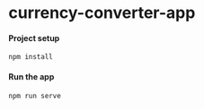 

# currency-converter-app

#### Project setup
```
npm install
```

#### Run the app
```
npm run serve
```
